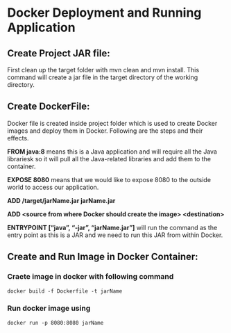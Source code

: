 # Docker Deployment and Running Application

## Create Project JAR file:

First clean up the target folder with mvn clean and mvn install.
This command will create a jar file in the target directory of the working directory.

## Create DockerFile:
Docker file is created inside project folder which is used to create Docker images and deploy them in Docker. Following are the steps and their effects.

**FROM java:8** means this is a Java application and will require all the Java librariesk so it will pull all the Java-related libraries and add them to the container.

**EXPOSE 8080** means that we would like to expose 8080 to the outside world to access our application.

**ADD /target/jarName.jar jarName.jar**

**ADD \<source from where Docker should create the image> \<destination>**

**ENTRYPOINT [“java”, “-jar”, “jarName.jar”]** will run the command as the entry point as this is a JAR and we need to run this JAR from within Docker.

## Create and Run Image in Docker Container:

### Craete image in docker with following command
```docker build -f Dockerfile -t jarName```

### Run docker image using
```docker run -p 8080:8080 jarName```


